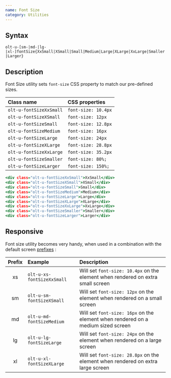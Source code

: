 ```yaml
---
name: Font Size
category: Utilities
---
```


## Syntax

`olt-u-[sm-|md-|lg-|xl-]fontSize{XxSmall|XSmall|Small|Medium|Large|XLarge|XxLarge|Smaller|Larger}`

## Description

Font Size utility sets `font-size` CSS property to match our pre-defined 
sizes. 

| Class name              | CSS properties      |
|:------------------------|:--------------------|
| `olt-u-fontSizeXxSmall` | `font-size: 10.4px` |
| `olt-u-fontSizeXSmall`  | `font-size: 12px`   |
| `olt-u-fontSizeSmall`   | `font-size: 12.8px` |
| `olt-u-fontSizeMedium`  | `font-size: 16px`   |
| `olt-u-fontSizeLarge`   | `font-size: 24px`   |
| `olt-u-fontSizeXLarge`  | `font-size: 28.8px` |
| `olt-u-fontSizeXxLarge` | `font-size: 35.2px` |
| `olt-u-fontSizeSmaller` | `font-size: 80%;`   |
| `olt-u-fontSizeLarger`  | `font-size: 150%;`  |

```example.html
<div class="olt-u-fontSizeXxSmall">XxSmall</div>
<div class="olt-u-fontSizeXSmall">XSmall</div>
<div class="olt-u-fontSizeSmall">Small</div>
<div class="olt-u-fontSizeMedium">Medium</div>
<div class="olt-u-fontSizeLarge">Large</div>
<div class="olt-u-fontSizeXLarge">XLarge</div>
<div class="olt-u-fontSizeXxLarge">XxLarge</div>
<div class="olt-u-fontSizeSmaller">Smaller</div>
<div class="olt-u-fontSizeLarger">Larger</div>
```

## Responsive

Font size utility becomes very handy, when used in a combination with the 
default screen [prefixes](/#screen) :

| Prefix | Example                    | Description                                                                      |
|:------:|:---------------------------|:---------------------------------------------------------------------------------|
|     xs | `olt-u-xs-fontSizeXxSmall` | Will set `font-size: 10.4px` on the element when rendered on extra small screen  |
|     sm | `olt-u-sm-fontSizeXSmall`  | Will set `font-size: 12px` on the element when rendered on a small screen        |
|     md | `olt-u-md-fontSizeMedium`  | Will set `font-size: 16px` on the element when rendered on a medium sized screen |
|     lg | `olt-u-lg-fontSizeLarge`   | Will set `font-size: 24px` on the element when rendered on a large screen        |
|     xl | `olt-u-xl-fontSizeXLarge`  | Will set `font-size: 28.8px` on the element when rendered on extra large screen  |


